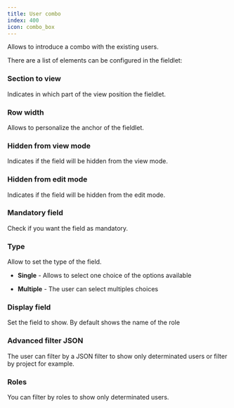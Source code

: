 ```yaml
---
title: User combo
index: 400
icon: combo_box
---
```


Allows to introduce a combo with the existing users.

There are a list of elements can be configured in the fieldlet:

### Section to view

Indicates in which part of the view position the fieldlet.

### Row width

Allows to personalize the anchor of the fieldlet.

### Hidden from view mode

Indicates if the field will be hidden from the view mode.

### Hidden from edit mode

Indicates if the field will be hidden from the edit mode.


### Mandatory field

Check if you want the field as mandatory.

### Type

Allow to set the type of the field.

- **Single** - Allows to select one choice of the options available

- **Multiple** - The user can select multiples choices


### Display field

Set the field to show. By default shows the name of the role


### Advanced filter JSON

The user can filter by a JSON filter to show only determinated users or filter by project for example.

### Roles

You can filter by roles to show only determinated users.

